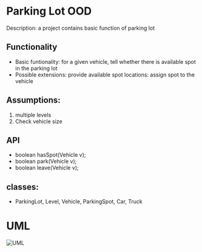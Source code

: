 # Parking Lot OOD
Description: a project contains basic function of parking lot

## Functionality
* Basic funtionality: for a given vehicle, tell whether there is available spot in the parking lot
* Possible extensions: provide available spot locations: assign spot to the vehicle

## Assumptions:
1. multiple levels
2. Check vehicle size

## API
* boolean hasSpot(Vehicle v);
* boolean park(Vehicle v);
* boolean leave(Vehicle v);

## classes:
* ParkingLot, Level, Vehicle, ParkingSpot, Car, Truck

# UML
![UML](ParkingLot.png)







 
